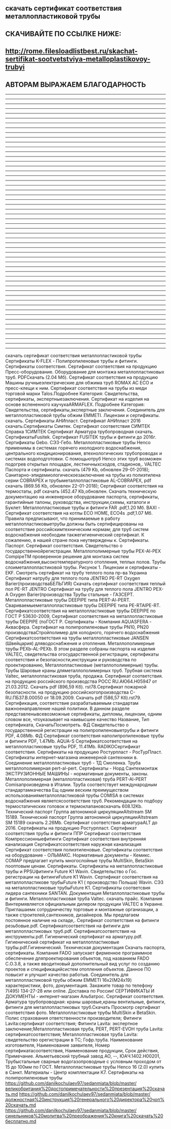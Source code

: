 скачать сертификат соответствия металлопластиковой трубы
--------------------------------------------------
СКАЧИВАЙТЕ ПО ССЫЛКЕ НИЖЕ:
--------------------------------------------------
http://rome.filesloadlistbest.ru/skachat-sertifikat-sootvetstviya-metalloplastikovoy-trubyi
--------------------------------------------------
АВТОРАМ ВЫРАЖАЕМ БЛАГОДАРНОСТЬ
--------------------------------------------------
--------------------------------------------------
--------------------------------------------------
--------------------------------------------------
--------------------------------------------------
--------------------------------------------------
--------------------------------------------------
--------------------------------------------------
--------------------------------------------------
--------------------------------------------------
--------------------------------------------------
--------------------------------------------------
--------------------------------------------------
--------------------------------------------------
--------------------------------------------------
--------------------------------------------------
--------------------------------------------------
--------------------------------------------------
--------------------------------------------------
--------------------------------------------------
--------------------------------------------------
--------------------------------------------------
--------------------------------------------------
--------------------------------------------------
--------------------------------------------------
--------------------------------------------------
--------------------------------------------------
--------------------------------------------------
--------------------------------------------------
--------------------------------------------------
--------------------------------------------------
--------------------------------------------------
--------------------------------------------------
--------------------------------------------------
--------------------------------------------------
--------------------------------------------------
--------------------------------------------------
--------------------------------------------------
--------------------------------------------------
--------------------------------------------------
--------------------------------------------------
--------------------------------------------------
--------------------------------------------------
--------------------------------------------------
--------------------------------------------------
--------------------------------------------------
--------------------------------------------------
--------------------------------------------------
--------------------------------------------------
--------------------------------------------------
--------------------------------------------------
--------------------------------------------------
--------------------------------------------------
--------------------------------------------------
--------------------------------------------------
скачать сертификат соответствия металлопластиковой трубы Сертификаты K-FLEX - Полипропиленовые трубы и фитинги. Сертификаты соответствия. Сертификат соответствия на продукцию Пресс-оборудование. Оборудование для монтажа металлопластиковых труб. PDFСкачать (2.04 Мб). Сертификат соответствия на продукцию Машины ручныеэлектрические для обжима труб ROMAX AC ECO и пресс-клещи к ним. Сертификат соответствия на трубы из меди торговой марки Talos.Подробнее Категория: Свидетельства, сертификаты, экспертныезаключения. Сертификат на изделия на основе вспененного каучукаARMAFLEX. Подробнее Категория: Свидетельства, сертификаты,экспертные заключения. Соединитель для металлопластиковой трубы обжим EMMETI. Лицензии и сертификаты. скачать. Сертификаты АНИпласт. Сертификат АНИпласт 2016 скачать.Сертификаты Симтек. Сертификат соответствия СИМТЕК Справка 1СИМТЕК  Сертификат Арматура трубопроводная скачать. СертификатыFusitek. Сертификат FUSITEK трубы и фитинги до 2016г. Сертификаты Gebo. CЭЗ-Гебо. Металлопластиковые трубы Henco применимы в системах горячего ихолодного водоснабжения, центрального кондиционирования, втехнологических трубопроводах и системах водоподготовки. С помощьютруб Henco этих труб возможен подогрев открытых площадок, лестничныхсходов, стадионов,. VALTEC  Паспорта и сертификаты. скачать (479 Kb, обновлен 29-01-2018); Санитарно-эпидемиологическоезаключение на трубы из полиэтилена серии COBRAPEX и трубыметаллопластиковые AL-COBRAPEX, pdf скачать (869.56 Kb, обновлен 22-01-2018); Сертификат соответствия на термостаты, pdf скачать (452.47 Kb,обновлен. Скачать техническую документацию на инженерное оборудование паспорта, сертификаты, гарантийные талоны, руководства, инструкции,схемы, каталоги и  Буклет: Металлопластиковые трубы и фитинги FAR .pdf,1.20 Мб. BAXI - Сертификат соответствия на котлы ECO HOME, ECO4s .pdf,1.07 Мб. Правила предписывают, что принимаемые в работу металлопластиковыетрубы должны быть сертифицированы на соответствие российскимтехническим нормам; для труб систем водоснабжения необходим такжегигиенический сертификат. К сожалению, в нашей стране пока неутверждены к. Сертификаты. Паспорт. Сертификат соответствия. Свидетельство о государственнойрегистрации. Металлополимерные трубы PEX-Al-PEX CompipeТМ проверенное решение для монтажа систем водоснабжения,высокотемпературного отопления, теплых полов. Трубы  слоиметаллопластиковой трубы. Рисунок 1. Лицензии и сертификаты - EKF. Смотреть сертификат на трубу теплого пола пр-ва Украина  Сертификат натрубу для теплого пола JENTRO PE-RT Oxygen Barier(производстваБЕЛЬГИЯ) Скачать сертификат соответствия теплый пол PE-RT JENTRO Сертификат на трубу для теплого пола JENTRO PEX-A Oxygen Barier(производства
Трубы стальные - ГАЗСЕРТ. Металлопластиковые трубы DEEPIPE типа PERT-Al-PERT. Свариваемыеметаллопластиковые трубы DEEPIPE типа PE-RTAlPE-RT. Сертификатсоответствия на металлопластиковые трубы DEEPIPE по ГОСТ Р 53630-2009, Сертификат соответствия на металлопластиковые трубы DEEPIPE (поГОСТ Р. Сертификаты - Компания AQUASFERA - Аквасфера. Сертификат на полипропиленовые трубы PN10, PN20 производстваСтройполимер для холодного, горячего водоснабжения  Сертификатсоответствия на трубы металлопластиковые JANSEN (Швейцария) дляводоснабжения и отопления. Металлополимерные трубы PEXb-AL-PEXb. В этом разделе собраны паспорта на изделия VALTEC, свидетельства огосударственной регистрации, сертификаты соответствия и безопасности,инструкции и руководства по проектированию,  Металлопластиковые (металлополимерные) трубы. Трубы  Шаровые краны дляметаллополимерных труб. Трубная система Valtec, металлопластиковая труба, продажа. Сертификат соответствия. на продукцию российского производства РОСС RU.АЮ64.H05947 от 21.03.2012. Скачать pdf (896,59 Кб). rst78.Сертификат пожарной безопасности. на продукцию российскогопроизводства  С-RU.ПБ37.В.00050 от 18.09.2009. Скачать pdf (586,57 Кб).rst79. Сертификация, соответствие разрабатываемым стандартам  важноенаправление нашей политики. В данном разделе представленывсевозможные сертификаты, дипломы, лицензии, одним словом все, чтоуказывает на наивысшее качество  Название, Тип сертификата, СкачатьПосмотреть. ФД Свидетельство о государственной регистрации на полипропиленовыетрубы и фитинги PDF, 4.08Mb. ФД Сертификат соответствия наполипропиленовые трубы и фитинги PDF, 1.47Mb. AQUA-S Сертификатсоответствия на металлопластиковые трубы PDF, 11.41Mb. RADIKOСертификат соответствия. Сертификаты на продукцию Ростурпласт - РосТурПласт. Сертификаты интернет-магазина инженерной сантехники в. Соединение металлопластиковых труб - ТД Смоленка. Труба металлополимерная pert-al-pert. Сертификаты - Норд Сантехмонтаж
ЭКСТРУЗИОННЫЕ МАШИНЫ - нормативные документы, законы. Металлополимерная (металлопластиковая) труба PERT-Al-PERT Comisaпроизведена в Италии. Труба соответствует международным стандартамкачества  Ещ одним веским преимуществом использованияметаллопластиковой трубы COMISA в системах водоснабжения являетсясоответствие труб. Рекомендации по подбору термостатических головок и термоклапановскачать 608.12Kb. Технический паспорт Группа автономной циркуляцииAltstream SM 15189. Технический паспорт Группа автономной циркуляцииAltstream SM 15189 скачать 2.26Mb. Cертификат соответствия арматураALT до 2016. Сертификаты на продукцию Ростурпласт. Сертификат соответствия трубы и фитинги ППР  Сертификат соответствия  Компрессионныефитинги  Сертификат соответствия  внутренняя канализация  Сертификатсоответствия  наружная канализация  Сертификат соответствия полиэтиленовые. Сертификаты соответствия на оборудование - ОЛЬМАКС. Нормативные документы - Кемикс. COMAP предлагает купить многослойные трубы MultiSkin, BetaSkin пооптовым ценам. Сертификаты. Сертификаты на металлопластиковые трубы и PPSUфитинги Future K1 Wavin. Свидетельство о Гос. регистрации на фитингиFuture K1 Wavin. Сертификат соответствия на металлопластикове трубыFuture K1 ( производство Польша) Wavin. СЭЗ на металопластиковые трубыFuture K1. Сертификаты соответсвия лидера сантехники SANTAN. Документация  Металлопластиковые трубы и фитинги. Металлопластиковая труба Valtec. скачать прайс. Компания Винтермявляется официальным дилером продукции VALTEC в Украине. Приглашаемк сотрудничеству торговые и монтажные организации, а также строителей,сантехников, дизайнеров. Мы предлагаем постоянное наличие на складе,. Сертификат соответствия на фитинги резьбовые.pdf. Сертификатсоответствия на фитинги для металлопластиковых труб.pdf. Сертификатсоответствия на инструменты.pdf. Гигиенический сертификат на арматуру.pdf. Гигиенический сертификат на металлопластиковые трубы.pdf.Гигиенический. Техническая документация  Скачать паспорта, сертификаты. Компания FADO запускает фирменное программное обеспечение дляпроектирования объектов, под названием FADO C.O.3.8, а также вводитновый дополнительный вид услуг по созданию проектов и спецификацийсистем отопления объектов. Данное ПО повысит и улучшит качество работыв. Соединитель для металлопластиковой трубы обжим EMMETI 16х2(М24х19) характеристики, фото, документация. Закажите товар по телефону  7(495) 134-27-28 или online. Доставка по России!
СЕРТИФИКАТЫ И ДОКУМЕНТЫ - интернет-магазин Альбатрос. Сертификат соответствия. Арматура трубопроводная: краны шаровые,краны вентильные, фитинги, фитинги для металлопластиковых труб.Скачать Просмотр  сертификат соответствия фото. Металлопластиковые трубы MultiSkin и BetaSkin. Полис страхования ответственности производителя; Фитинги Lavita:сертификат соответствия; Фитинги Lavita: экспертное заключение;Металлопластиковая труба, PERT, PERT-EVOH труба Lavita: сертификатсоответствия; Металлопластиковая труба Lavita: свидетельство орегистрации в ТС; Гофр.труба. Наименование изготовителя, Наименование заявителя, Номер сертификатасоответствия, Наименование продукции, Срок действия, Примечание. Альметьевский трубный завод АО, --, ЮАЧ.1402.Н00201, Трубыстальные сварные водогазопроводные с условным проходом от 15 до 100мм по ГОСТ. Металлопластиковые трубы Henco 16 (2.0) купить в Санкт. Материалы - Центр комплектации К7. Сертификаты на полипропиленовые трубы
https://github.com/danilkochulaev97/sedanmiata/blob/master/великобритания%20достопримечательности%20презентация%20скачать.md
https://github.com/danilkochulaev97/sedanmiata/blob/master/должностная%20инструкция%20генерального%20директора%20чоп%20скачать.md
https://github.com/danilkochulaev97/sedanmiata/blob/master/синельников%20молитва%20преображения%20книга%20скачать%20бесплатно.md